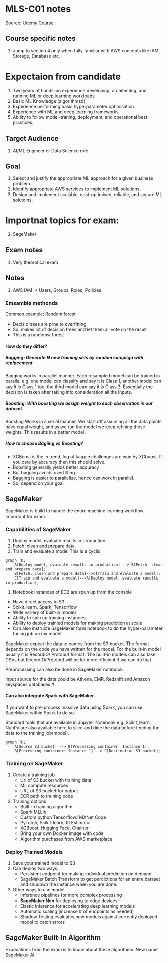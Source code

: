# MLS-C01 notes
Source: [Udemy Course](https://www.udemy.com/course/aws-certified-machine-learning-specialty-mls): 

## Course specific notes
1. Jump to section 4 only when fully familiar with AWS concepts like IAM, Storage, Database etc.

# Expectaion from candidate 
1. Two years of hands-on experience developing, architecting, and running ML or deep learning workloads
2. Basic ML Knowledge (algorithmsd)
3. Experience performing basic hyperparameter optimisation
4. Experience with ML and deep learning frameworks
5. Ability to follow model-traning, deployment, and operational best practices.

## Target Audience
1. AI/ML Engineer or Data Science role

## Goal
1. Select and justify the appropriate ML approach for a given business problem.
2. Identify appropriate AWS services to implement ML solutions.
3. Design and implement scalable, cost-optimised, reliable, and secure ML solutoins.

# Importnat topics for exam:
1. SageMaker
   
## Exam notes
1. Very theorotical exam


## Notes
1. AWS IAM -> Users, Groups, Roles, Policies


###  Emsamble methonds
Common example: Random forest
- Decisio trees are prne to overfitting
- So, makes lot of decision trees and let them all vote on the result
- This is a randomw forest
#### How do they differ?
##### Bagging: Generate N new training sets by random samplign with replacement
Bagging works in parallel manner.
Each resampled model can be trained in parallel
e.g. one model can classify and say it is Class 1, another model can say it is Class 1 too, the third model can say it is Class 3. Essentially the decision is taken after taking into consideration all the inputs.

##### Boosting: With boosting we assign weight to each observation in our dataset.
Boosting Works in a serial manner.
We start off assuming all the data points have equal weight, and as we run the model we keep refining those weights. This results in a better model.

##### How to choose Bagiing vs Boosting?
- XGBoost is the in trend, log of kaggle challenges are won by XGboost. If you care by accuracy then this should solve.
- Boosting generally yields better accuracy
- But bagging avoids overfitting
- Bagging is easier to parallelize, hence can work in parallel.
- So, depend on your goal

## SageMaker
SageMaker is build to handle the entire machine learning workflow. 
Important for exam.
### Capabilities of SageMaker
1. Deploy model, evaluate results in production.
2. Fetch, clean and prepare data
3. Train and evaluate a model
This is a cyclic

```mermaid
graph TD;
    A[Deploy model, evaluate results in production] --> B[Fetch, clean and prepare data];
    B[Fetch, clean and prepare data]-->C[Train and evaluate a model];
    C[Train and evaluate a model]-->A[Deploy model, evaluate results in production];
```
1. Notebook instances of EC2 are spun up from the console
* Have direct access to S3
* Scikit_learn, Spark, Tensorflow
* Wide variery of built-in models
* Ability to spin up training instances
* Ability to deploy trainied models for making prediction at scale
* Can also instructe SageMaker form notebook to do the hyper-parameter tuning job on my model

SageMaker expect the data to comes from the S3 bucket.
The format depends on the code you have written for the model.
For the built-in model usually it is RecordIO/ Protobuf format. The built-in models can also take CSVs but RecordIO/Protobuf will be lot more efficient if we can do that.

Preprocessing can also be done in SageMaker notebook.

Input source for the data could be Athena, EMR, Redshift and Amazon keyspaces databases.#

#### Can also integrate Spark with SageMaker.
If you want to pre-process massive data using Spark, you can use SageMaker within Spark to do so.

Standard tools that are available in Jupyter Notebook e.g. Scikit_learn, NunPy are also available here to slice and dice the data before feeding the data to the training job(model).

```mermaid
graph TD;
    A[Source S3 bucket] --> B[Processing container: Instance 1];
    B[Processing container: Instance 1] --> C[Destination S3 bucket];
```

### Training on SageMaker
1. Create a training job
   * Url of S3 bucket with training data
   * ML compute resources
   * URL of S3 bucket for output
   * ECR path to training code
2. Training options
   * Built-in training algorithm
   * Spark MLLib
   * Custom python Tensorflow/ MXNet Code
   * PyTorch, Scikit-learn, RLEstimator
   * XGBoost, Hugging Face, Chainer
   * Bring your own Docker image with code
   * Algorithm purchases from AWS marketplace
  


### Deploy Trained Models
1. Save your trained model to S3
2. Can deploy two ways:
   * Persistent endpoint for making individual prediction on demand
   * SageMaker Batch Transform to get perdictions for an entire dataset and shudown the instance when you are done.
3. Other ways to use model
   * Inference pipelines for more complex processing
   * **SageMaker Neo** for deploying to edge devices
   * Elastic Inference for accelerating deep learning models
   * Automatic scaling (increase # of endpoints as needed)
   * Shadow Testing evaluates new models against currently deployed model to catch errors
  

## SageMaker Built-In Algorithm
Expecations from the exam is to know about these algorithms.
New name SageMaker AI
